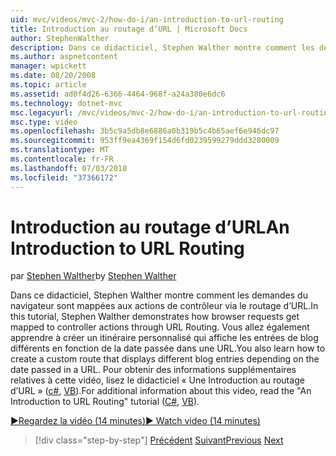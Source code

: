 ```yaml
---
uid: mvc/videos/mvc-2/how-do-i/an-introduction-to-url-routing
title: Introduction au routage d’URL | Microsoft Docs
author: StephenWalther
description: Dans ce didacticiel, Stephen Walther montre comment les demandes du navigateur sont mappées aux actions de contrôleur via le routage d’URL. Vous allez également apprendre à créer un client...
ms.author: aspnetcontent
manager: wpickett
ms.date: 08/20/2008
ms.topic: article
ms.assetid: ad0f4d26-6366-4464-968f-a24a380e6dc6
ms.technology: dotnet-mvc
msc.legacyurl: /mvc/videos/mvc-2/how-do-i/an-introduction-to-url-routing
msc.type: video
ms.openlocfilehash: 3b5c9a5db8e6886a0b319b5c4b65aef6e946dc97
ms.sourcegitcommit: 953ff9ea4369f154d6fd0239599279ddd3280009
ms.translationtype: MT
ms.contentlocale: fr-FR
ms.lasthandoff: 07/03/2018
ms.locfileid: "37366172"
---
```

<a name="an-introduction-to-url-routing"></a><span data-ttu-id="48a4c-104">Introduction au routage d’URL</span><span class="sxs-lookup"><span data-stu-id="48a4c-104">An Introduction to URL Routing</span></span>
====================
<span data-ttu-id="48a4c-105">par [Stephen Walther](https://github.com/StephenWalther)</span><span class="sxs-lookup"><span data-stu-id="48a4c-105">by [Stephen Walther](https://github.com/StephenWalther)</span></span>

<span data-ttu-id="48a4c-106">Dans ce didacticiel, Stephen Walther montre comment les demandes du navigateur sont mappées aux actions de contrôleur via le routage d’URL.</span><span class="sxs-lookup"><span data-stu-id="48a4c-106">In this tutorial, Stephen Walther demonstrates how browser requests get mapped to controller actions through URL Routing.</span></span> <span data-ttu-id="48a4c-107">Vous allez également apprendre à créer un itinéraire personnalisé qui affiche les entrées de blog différents en fonction de la date passée dans une URL.</span><span class="sxs-lookup"><span data-stu-id="48a4c-107">You also learn how to create a custom route that displays different blog entries depending on the date passed in a URL.</span></span> <span data-ttu-id="48a4c-108">Pour obtenir des informations supplémentaires relatives à cette vidéo, lisez le didacticiel « Une Introduction au routage d’URL » ([c#](../../../overview/older-versions-1/controllers-and-routing/asp-net-mvc-routing-overview-cs.md), [VB](../../../overview/older-versions-1/controllers-and-routing/asp-net-mvc-routing-overview-vb.md)).</span><span class="sxs-lookup"><span data-stu-id="48a4c-108">For additional information about this video, read the "An Introduction to URL Routing" tutorial ([C#](../../../overview/older-versions-1/controllers-and-routing/asp-net-mvc-routing-overview-cs.md), [VB](../../../overview/older-versions-1/controllers-and-routing/asp-net-mvc-routing-overview-vb.md)).</span></span>

[<span data-ttu-id="48a4c-109">&#9654;Regardez la vidéo (14 minutes)</span><span class="sxs-lookup"><span data-stu-id="48a4c-109">&#9654; Watch video (14 minutes)</span></span>](https://channel9.msdn.com/Blogs/ASP-NET-Site-Videos/an-introduction-to-url-routing)

> [!div class="step-by-step"]
> <span data-ttu-id="48a4c-110">[Précédent](understanding-views-view-data-and-html-helpers.md)
> [Suivant](preventing-javascript-injection-attacks.md)</span><span class="sxs-lookup"><span data-stu-id="48a4c-110">[Previous](understanding-views-view-data-and-html-helpers.md)
[Next](preventing-javascript-injection-attacks.md)</span></span>
